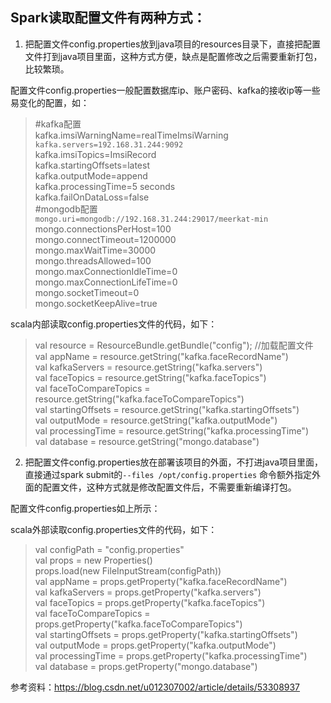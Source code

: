 ## Spark读取配置文件有两种方式：

1. 把配置文件config.properties放到java项目的resources目录下，直接把配置文件打到java项目里面，这种方式方便，缺点是配置修改之后需要重新打包，比较繁琐。

配置文件config.properties一般配置数据库ip、账户密码、kafka的接收ip等一些易变化的配置，如：
>#kafka配置<br/>
kafka.imsiWarningName=realTimeImsiWarning<br/>
`kafka.servers=192.168.31.244:9092`<br/>
kafka.imsiTopics=ImsiRecord<br/>
kafka.startingOffsets=latest<br/>
kafka.outputMode=append<br/>
kafka.processingTime=5 seconds<br/>
kafka.failOnDataLoss=false<br/>
#mongodb配置<br/>
`mongo.uri=mongodb://192.168.31.244:29017/meerkat-min`<br/>
mongo.connectionsPerHost=100<br/>
mongo.connectTimeout=1200000<br/>
mongo.maxWaitTime=30000<br/>
mongo.threadsAllowed=100<br/>
mongo.maxConnectionIdleTime=0<br/>
mongo.maxConnectionLifeTime=0<br/>
mongo.socketTimeout=0<br/>
mongo.socketKeepAlive=true<br/>

scala内部读取config.properties文件的代码，如下：
>val resource = ResourceBundle.getBundle("config"); //加载配置文件<br/>
val appName = resource.getString("kafka.faceRecordName")<br/>
val kafkaServers = resource.getString("kafka.servers")<br/>
val faceTopics = resource.getString("kafka.faceTopics")<br/>
val faceToCompareTopics = resource.getString("kafka.faceToCompareTopics")<br/>
val startingOffsets = resource.getString("kafka.startingOffsets")<br/>
val outputMode = resource.getString("kafka.outputMode")<br/>
val processingTime = resource.getString("kafka.processingTime")<br/>
val database = resource.getString("mongo.database")<br/>

2. 把配置文件config.properties放在部署该项目的外面，不打进java项目里面，直接通过spark submit的`--files /opt/config.properties` 命令额外指定外面的配置文件，这种方式就是修改配置文件后，不需要重新编译打包。

配置文件config.properties如上所示：

scala外部读取config.properties文件的代码，如下：
>val configPath = "config.properties"<br/>
val props = new Properties()<br/>
props.load(new FileInputStream(configPath))<br/>
val appName = props.getProperty("kafka.faceRecordName")<br/>
val kafkaServers = props.getProperty("kafka.servers")<br/>
val faceTopics = props.getProperty("kafka.faceTopics")<br/>
val faceToCompareTopics = props.getProperty("kafka.faceToCompareTopics")<br/>
val startingOffsets = props.getProperty("kafka.startingOffsets")<br/>
val outputMode = props.getProperty("kafka.outputMode")<br/>
val processingTime = props.getProperty("kafka.processingTime")<br/>
val database = props.getProperty("mongo.database")<br/>

参考资料：https://blog.csdn.net/u012307002/article/details/53308937
